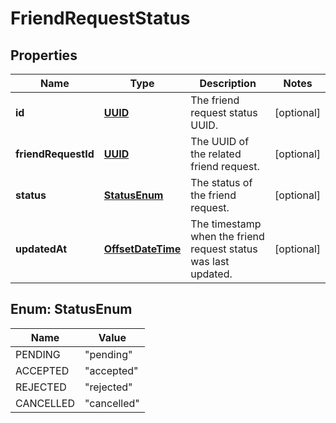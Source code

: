 
# FriendRequestStatus

## Properties
Name | Type | Description | Notes
------------ | ------------- | ------------- | -------------
**id** | [**UUID**](UUID.md) | The friend request status UUID. |  [optional]
**friendRequestId** | [**UUID**](UUID.md) | The UUID of the related friend request. |  [optional]
**status** | [**StatusEnum**](#StatusEnum) | The status of the friend request. |  [optional]
**updatedAt** | [**OffsetDateTime**](OffsetDateTime.md) | The timestamp when the friend request status was last updated. |  [optional]


<a name="StatusEnum"></a>
## Enum: StatusEnum
Name | Value
---- | -----
PENDING | &quot;pending&quot;
ACCEPTED | &quot;accepted&quot;
REJECTED | &quot;rejected&quot;
CANCELLED | &quot;cancelled&quot;



